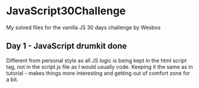 # JavaScript30Challenge

My solved files for the vanilla JS 30 days challenge by Wesbos

## Day 1 - JavaScript drumkit done 

Different from personal style as all JS logic is being kept in the html script tag, not in the script.js file as I would usually code. 
Keeping it the same as in tutorial - makes things more interesting and getting out of comfort zone for a bit.


